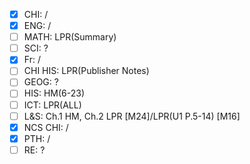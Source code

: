 - [x] CHI: /
- [x] ENG: /
- [ ] MATH: LPR(Summary)
- [ ] SCI: ?
- [x] Fr: / 
- [ ] CHI HIS: LPR(Publisher Notes)
- [ ] GEOG: ?
- [ ] HIS: HM(6-23)
- [ ] ICT: LPR(ALL)
- [ ] L&S: Ch.1 HM, Ch.2 LPR [M24]/LPR(U1 P.5-14) [M16]
- [x] NCS CHI: /
- [x] PTH: /
- [ ] RE: ?